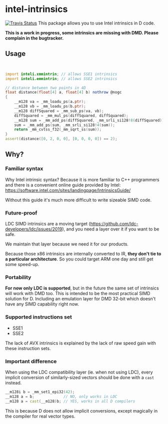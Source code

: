 # intel-intrinsics

[![Travis Status](https://travis-ci.org/AuburnSounds/intel-intrinsics.svg?branch=master)](https://travis-ci.org/AuburnSounds/intel-intrinsics)
This package allows you to use Intel intrinsics in D code.

**This is a work in progress, some intrinsics are missing with DMD. Please complain in the bugtracker.**

## Usage

```d


import inteli.xmmintrin; // allows SSE1 intrinsics
import inteli.emmintrin; // allows SSE2 intrinsics

// distance between two points in 4D
float distance(float[4] a, float[4] b) nothrow @nogc
{
    __m128 va = _mm_loadu_ps(a.ptr);
    __m128 vb = _mm_loadu_ps(b.ptr);
    __m128 diffSquared = _mm_sub_ps(va, vb);
    diffSquared = _mm_mul_ps(diffSquared, diffSquared);
    __m128 sum = _mm_add_ps(diffSquared, _mm_srli_si128!8(diffSquared));
    sum = _mm_add_ps(sum, _mm_srli_si128!4(sum));
    return _mm_cvtss_f32(_mm_sqrt_ss(sum));
}
assert(distance([0, 2, 0, 0], [0, 0, 0, 0]) == 2);


```

## Why?

### Familiar syntax

Why Intel intrinsic syntax? Because it is more familiar to C++ programmers
and there is a convenient online guide provided by Intel:
https://software.intel.com/sites/landingpage/IntrinsicsGuide/

Without this guide it's much more difficult to write sizeable SIMD code.

### Future-proof

LDC SIMD intrinsics are a moving target (https://github.com/ldc-developers/ldc/issues/2019),
and you need a layer over it if you want to be safe.

We maintain that layer because we need it for our products.

Because those x86 intrinsics are internally converted to IR, **they don't tie to a particular architecture**.
So you could target ARM one day and still get some speed-up.


### Portability

**For now only LDC is supported**, but in the future the same set of intrinsics will work with DMD too.
This is intended to be the most practical SIMD solution for D.
Including an emulation layer for DMD 32-bit which doesn't have any SIMD capability right now.


### Supported instructions set

- SSE1
- SSE2

The lack of AVX intrinsics is explained by the lack of raw speed gain with these instruction sets.

### Important difference

When using the LDC compatibility layer (ie. when not using LDC), every implicit conversion of similarly-sized vectors
should be done with a `cast` instead.

```d
__m128i b = _mm_set1_epi32(42);
__m128 a = b;             // NO, only works in LDC
__m128 a = cast(__m128)b; // YES, works in all D compilers

```

This is because D does not allow implicit conversions, except magically in the compiler for real vector types.